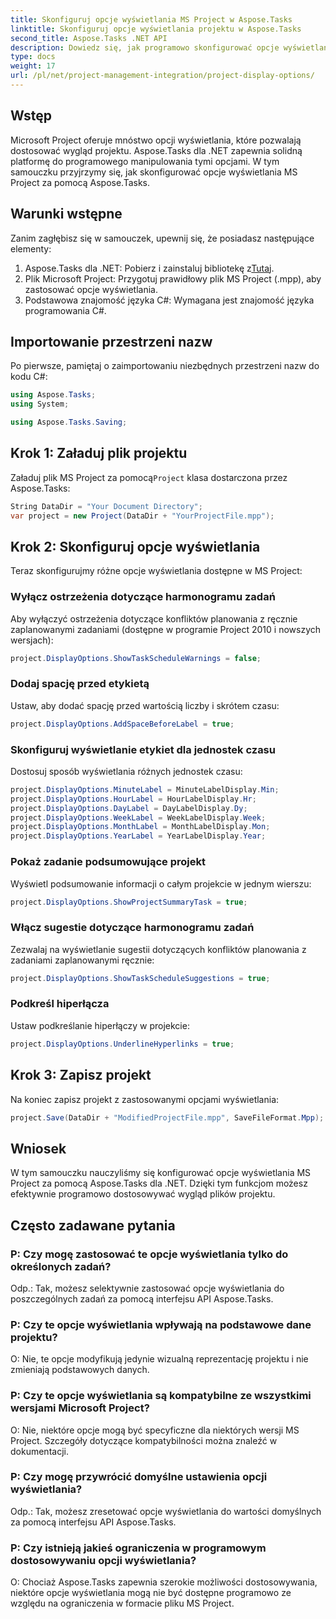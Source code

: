 ```yaml
---
title: Skonfiguruj opcje wyświetlania MS Project w Aspose.Tasks
linktitle: Skonfiguruj opcje wyświetlania projektu w Aspose.Tasks
second_title: Aspose.Tasks .NET API
description: Dowiedz się, jak programowo skonfigurować opcje wyświetlania MS Project przy użyciu Aspose.Tasks dla .NET. Dostosuj wygląd swojego projektu bez wysiłku.
type: docs
weight: 17
url: /pl/net/project-management-integration/project-display-options/
---
```

## Wstęp
Microsoft Project oferuje mnóstwo opcji wyświetlania, które pozwalają dostosować wygląd projektu. Aspose.Tasks dla .NET zapewnia solidną platformę do programowego manipulowania tymi opcjami. W tym samouczku przyjrzymy się, jak skonfigurować opcje wyświetlania MS Project za pomocą Aspose.Tasks.
## Warunki wstępne
Zanim zagłębisz się w samouczek, upewnij się, że posiadasz następujące elementy:
1.  Aspose.Tasks dla .NET: Pobierz i zainstaluj bibliotekę z[Tutaj](https://releases.aspose.com/tasks/net/).
2. Plik Microsoft Project: Przygotuj prawidłowy plik MS Project (.mpp), aby zastosować opcje wyświetlania.
3. Podstawowa znajomość języka C#: Wymagana jest znajomość języka programowania C#.

## Importowanie przestrzeni nazw
Po pierwsze, pamiętaj o zaimportowaniu niezbędnych przestrzeni nazw do kodu C#:
```csharp
using Aspose.Tasks;
using System;

using Aspose.Tasks.Saving;
```
## Krok 1: Załaduj plik projektu
 Załaduj plik MS Project za pomocą`Project` klasa dostarczona przez Aspose.Tasks:
```csharp
String DataDir = "Your Document Directory";
var project = new Project(DataDir + "YourProjectFile.mpp");
```
## Krok 2: Skonfiguruj opcje wyświetlania
Teraz skonfigurujmy różne opcje wyświetlania dostępne w MS Project:
### Wyłącz ostrzeżenia dotyczące harmonogramu zadań
Aby wyłączyć ostrzeżenia dotyczące konfliktów planowania z ręcznie zaplanowanymi zadaniami (dostępne w programie Project 2010 i nowszych wersjach):
```csharp
project.DisplayOptions.ShowTaskScheduleWarnings = false;
```
### Dodaj spację przed etykietą
Ustaw, aby dodać spację przed wartością liczby i skrótem czasu:
```csharp
project.DisplayOptions.AddSpaceBeforeLabel = true;
```
### Skonfiguruj wyświetlanie etykiet dla jednostek czasu
Dostosuj sposób wyświetlania różnych jednostek czasu:
```csharp
project.DisplayOptions.MinuteLabel = MinuteLabelDisplay.Min;
project.DisplayOptions.HourLabel = HourLabelDisplay.Hr;
project.DisplayOptions.DayLabel = DayLabelDisplay.Dy;
project.DisplayOptions.WeekLabel = WeekLabelDisplay.Week;
project.DisplayOptions.MonthLabel = MonthLabelDisplay.Mon;
project.DisplayOptions.YearLabel = YearLabelDisplay.Year;
```
### Pokaż zadanie podsumowujące projekt
Wyświetl podsumowanie informacji o całym projekcie w jednym wierszu:
```csharp
project.DisplayOptions.ShowProjectSummaryTask = true;
```
### Włącz sugestie dotyczące harmonogramu zadań
Zezwalaj na wyświetlanie sugestii dotyczących konfliktów planowania z zadaniami zaplanowanymi ręcznie:
```csharp
project.DisplayOptions.ShowTaskScheduleSuggestions = true;
```
### Podkreśl hiperłącza
Ustaw podkreślanie hiperłączy w projekcie:
```csharp
project.DisplayOptions.UnderlineHyperlinks = true;
```
## Krok 3: Zapisz projekt
Na koniec zapisz projekt z zastosowanymi opcjami wyświetlania:
```csharp
project.Save(DataDir + "ModifiedProjectFile.mpp", SaveFileFormat.Mpp);
```

## Wniosek
W tym samouczku nauczyliśmy się konfigurować opcje wyświetlania MS Project za pomocą Aspose.Tasks dla .NET. Dzięki tym funkcjom możesz efektywnie programowo dostosowywać wygląd plików projektu.
## Często zadawane pytania
### P: Czy mogę zastosować te opcje wyświetlania tylko do określonych zadań?
Odp.: Tak, możesz selektywnie zastosować opcje wyświetlania do poszczególnych zadań za pomocą interfejsu API Aspose.Tasks.
### P: Czy te opcje wyświetlania wpływają na podstawowe dane projektu?
O: Nie, te opcje modyfikują jedynie wizualną reprezentację projektu i nie zmieniają podstawowych danych.
### P: Czy te opcje wyświetlania są kompatybilne ze wszystkimi wersjami Microsoft Project?
O: Nie, niektóre opcje mogą być specyficzne dla niektórych wersji MS Project. Szczegóły dotyczące kompatybilności można znaleźć w dokumentacji.
### P: Czy mogę przywrócić domyślne ustawienia opcji wyświetlania?
Odp.: Tak, możesz zresetować opcje wyświetlania do wartości domyślnych za pomocą interfejsu API Aspose.Tasks.
### P: Czy istnieją jakieś ograniczenia w programowym dostosowywaniu opcji wyświetlania?
O: Chociaż Aspose.Tasks zapewnia szerokie możliwości dostosowywania, niektóre opcje wyświetlania mogą nie być dostępne programowo ze względu na ograniczenia w formacie pliku MS Project.